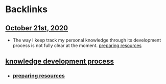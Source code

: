 
# Backlinks
## [October 21st, 2020](<October 21st, 2020.md>)
- The way I keep track my personal knowledge through its development process is not fully clear at the moment. [preparing resources](<preparing resources.md>)

## [knowledge development process](<knowledge development process.md>)
- ### [preparing resources](<preparing resources.md>)

